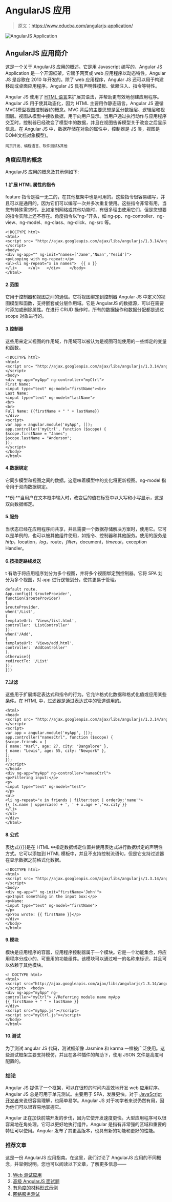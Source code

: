 # AngularJS 应用

> 原文：<https://www.educba.com/angularjs-application/>

![AngularJS Application](img/7bd0ab1794f7b99f447ba54b876c02ee.png)



## AngularJS 应用简介

这是一个关于 AngularJS 应用的概述。它是用 Javascript 编写的，Angular JS Application 是一个开源框架，它赋予网页或 web 应用程序以动态特性。Angular JS 是谷歌在 2010 年开发的。除了 web 应用程序，Angular JS 还可以用于构建移动或桌面应用程序。Angular JS 具有声明性模板、依赖注入、指令等特性。

Angular JS 使用了 [HTML 语言](https://www.educba.com/cheat-sheet-html/)来扩展其语法，并帮助更有效地创建应用程序。Angular JS 用于使其动态化，因为 HTML 主要用作静态语言。Angular JS 遵循 MVC(模型视图控制器)的概念。MVC 背后的主要思想是区分数据层、逻辑层和视图层。视图从模型中接收数据，用于向用户显示。当用户通过执行动作与应用程序交互时，控制器已经改变了模型中的数据，并且在视图告诉模型关于改变之后显示信息。在 Angular JS 中，数据存储在对象的属性中，控制器是 JS 类，视图是 DOM(文档对象模型)。

<small>网页开发、编程语言、软件测试&其他</small>

### 角度应用的概念

AngularJS 应用的概念及其示例如下:

#### 1.扩展 HTML 属性的指令

feature 指令是独一无二的，在其他框架中也是可用的。这些指令很容易编写，并且可以是通用的，因为它们可以编写一次并多次重复使用。这些指令非常有用，当您有特殊需求时，比如定制网格或其他功能时，有很多理由使用它们，但是您想要的指令实际上还不存在。角度指令以“ng-”开头，如 ng-pp、ng-controller、ng-view、ng-model、ng-class、ng-click、ng-src 等。

```
<!DOCTYPE html>
<html>
<script src= "http://ajax.googleapis.com/ajax/libs/angularjs/1.3.14/angular.min.js"></script>
<body>
<div ng-app="" ng-init="names=['Jame','Nuan','Yesid']">
<p>Looping with ng-repeat:</p>
<ul><li ng-repeat="x in names">  {{ x }}
</li>     </ul>   </div>    </body>
</html>
```

#### 2.范围

它用于控制器和视图之间的通信。它将视图绑定到控制器 Angular JS 中定义的视图模型和函数，支持嵌套或分层作用域。它是 AngularJS 的数据源，可以在需要时添加或删除属性。在进行 CRUD 操作时，所有的数据操作和数据分配都是通过 scope 对象进行的。

#### 3.控制器

这些用来定义视图的作用域，作用域可以被认为是视图可能使用的一些绑定的变量和函数。

```
<!DOCTYPE html>
<html>
<script src= "http://ajax.googleapis.com/ajax/libs/angularjs/1.3.14/angular.min.js"></script>
<body>
<div ng-app="myApp" ng-controller="myCtrl">
First Name:
<input type="text" ng-model="firstName"><br>
Last Name:
<input type="text" ng-model="lastName">
<br>
<br>
Full Name: {{firstName + " " + lastName}}
</div>
<script>
var app = angular.module('myApp', []);
app.controller('myCtrl', function ($scope) {
$scope.firstName = "James";
$scope.lastName = "Anderson";
});
</script>
</body>
</html>
```

#### 4.数据绑定

它同步模型和视图之间的数据。这意味着模型中的变化将更新视图。ng-model 指令用于双向数据绑定。

**例:**当用户在文本框中输入时，改变后的值在标签中以大写和小写显示，这是双向数据绑定。

#### 5.服务

当状态已经在应用程序间共享，并且需要一个数据存储解决方案时，使用它。它可以是单例的，也可以被其他组件使用，如指令、控制器和其他服务。使用的服务是$http，$location，$log，$route，$filter，$document，$timeout，$exception Handler。

#### 6.按指定路线发送

t 有助于将应用程序划分为多个视图，并将多个视图绑定到控制器。它将 SPA 划分为多个视图，对 app 进行逻辑划分，使其更易于管理。

```
default route.
App.config(['$routeProvider',
function($routeProvider)
{
$routeProvider.
when('/List',
{
templateUrl: 'Views/list.html',
controller: 'ListController'
}).
when('/Add',
{
templateUrl: 'Views/add.html',
controller: 'AddController'
).
otherwise({
redirectTo: '/List'
});
}])
```

#### 7.过滤

这些用于扩展绑定表达式和指令的行为。它允许格式化数据和格式化值或应用某些条件。在 HTML 中，过滤器是通过表达式中的管道调用的。

```
<html>
<head>
<script src= "http://ajax.googleapis.com/ajax/libs/angularjs/1.3.14/angular.min.js"></script>
<script>
var app = angular.module('myApp', []);
app.controller("namesCtrl", function ($scope) {
$scope.friends = [
{ name: "Karl", age: 27, city: "Bangalore" },
{ name: "Lewis", age: 55, city: "Newyork" },
];
});
</script>
</head>
<div ng-app="myApp" ng-controller="namesCtrl">
<p>Filtering input:</p>
<p>
<input type="text" ng-model="test">
</p>
<ul>
<li ng-repeat="x in friends | filter:test | orderBy:'name'">
{{ (x.name | uppercase) + ', ' + x.age +','+x.city }}
</li>
</ul>
</div>
</html>
```

#### 8.公式

表达式{{}}是在 HTML 中指定数据绑定位置并使用表达式进行数据绑定的声明性方式。它可以添加到 HTML 模板中，并且不支持控制流语句，但是它支持过滤器在显示数据之前格式化数据。

```
<!DOCTYPE html>
<html>
<script src= "http://ajax.googleapis.com/ajax/libs/angularjs/1.3.14/angular.min.js"></script>
<body>
<div ng-app="" ng-init="firstName='John'">
<p>Input something in the input box:</p>
<p>Name:
<input type="text" ng-model="firstName">
</p>
<p>You wrote: {{ firstName }}</p>
</div>
</body>
</html> 
```

#### 9.模块

模块是应用程序的容器，应用程序控制器属于一个模块。它是一个功能集合，将应用程序分成小的、可重用的功能组件。该模块可以通过唯一的名称来标识，并且可以依赖于其他模块。

```
<! DOCTYPE html>
<html>
<script src="http://ajax.googleapis.com/ajax/libs/angularjs/1.3.14/angular.min.js"></script>  <body>
<div ng-app="myApp" ng-controller="myCtrl"> //Referring module name myApp
{{ firstName + " " + lastName }}
</div>
<script src="myApp.js"></script>
<script src="myCtrl.js"></script>
</body>
</html>
```

#### 10.测试

为了测试 angular JS 代码，测试框架像 Jasmine 和 karma 一样被广泛使用。这些测试框架主要支持模仿，并且在各种插件的帮助下，使用 JSON 文件是高度可配置的。

### 结论

Angular JS 提供了一个框架，可以在很短的时间内高效地开发 web 应用程序。Angular JS 总是可用于单元测试。主要用于 SPA，发展更快。对于 [JavaScript 开发者](https://www.educba.com/web-development-tools/)来说很容易理解，也简单易学。Angular JS 对于初学者来说仍然有用，因为他们可以很容易地掌握它。

Angular 正在加快前端开发的步伐，因为它使开发速度更快。大型应用程序可以很容易地在角处理。它可以更好地执行组件。Angular 是指有非常强的区域和重要的特征可以使用。Angular 发布了其更高版本，也具有新的功能和更好的性能。

### 推荐文章

这是一份 AngularJS 应用指南。在这里，我们讨论了 AngularJS 应用的不同概念，并举例说明。您也可以阅读以下文章，了解更多信息——

1.  [Web 测试应用](https://www.educba.com/web-testing-application/)
2.  [高级 AngularJS 面试题](https://www.educba.com/angularjs-interview-questions-for-experienced/)
3.  [有角度的材料形式示例](https://www.educba.com/angular-material-form-example/)
4.  [网络服务测试](https://www.educba.com/web-services-testing/)